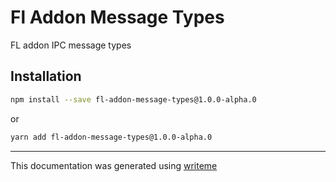 # Fl Addon Message Types

FL addon IPC message types

## Installation

```bash
npm install --save fl-addon-message-types@1.0.0-alpha.0
```
or
```bash
yarn add fl-addon-message-types@1.0.0-alpha.0
```

---
This documentation was generated using [writeme](https://www.npmjs.com/package/@pshaw/writeme)
